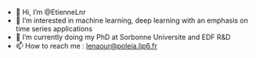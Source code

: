 - 👋 Hi, I’m @EtienneLnr
- 👀 I’m interested in machine learning, deep learning with an emphasis on time series applications
- 🌱 I’m currently doing my PhD at Sorbonne Universite and EDF R&D 
- 📫 How to reach me : lenaour@poleia.lip6.fr

<!---
EtienneLnr/EtienneLnr is a ✨ special ✨ repository because its `README.md` (this file) appears on your GitHub profile.
You can click the Preview link to take a look at your changes.
--->
